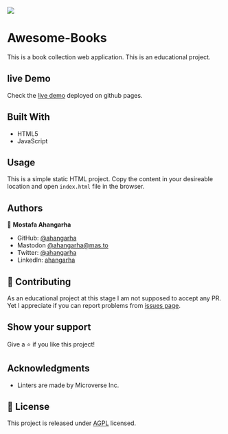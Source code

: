 ![](https://img.shields.io/badge/Microverse-blueviolet)

# Awesome-Books

This is a book collection web application. This is an educational project.

## live Demo

Check the [live demo](https://ahangarha.github.io/Awesome-Books/) deployed on github pages.

## Built With

- HTML5
- JavaScript

## Usage

This is a simple static HTML project. Copy the content in your desireable location and open `index.html` file in the browser.

## Authors

👤 **Mostafa Ahangarha**

- GitHub: [@ahangarha](https://github.com/ahangarha)
- Mastodon [@ahangarha@mas.to](https://mas.to/@ahangarha)
- Twitter: [@ahangarha](https://twitter.com/ahangarha)
- LinkedIn: [ahangarha](https://linkedin.com/in/ahangarha)

## 🤝 Contributing

As an educational project at this stage I am not supposed to accept any PR. Yet I appreciate if you can report problems from [issues page](../../issues/).

## Show your support

Give a ⭐️ if you like this project!

## Acknowledgments

- Linters are made by Microverse Inc.

## 📝 License

This project is released under [AGPL](./LICENSE) licensed.
